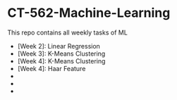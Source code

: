 # CT-562-Machine-Learning
This repo contains all weekly tasks of ML

- [Week 2]: Linear Regression 
- [Week 3]: K-Means Clustering
- [Week 4]: K-Means Clustering
- [Week 4]: Haar Feature
- [Week 9]: SVM
- [Week 12]: ANN
- [Week 13]: CNN